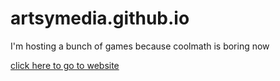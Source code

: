 # artsymedia.github.io

I'm hosting a bunch of games because coolmath is boring now

<a href="https://artsymedia.github.io/Games">click here to go to website</a>
